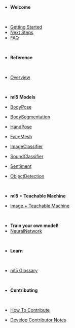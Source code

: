 <div class="sidebar-spacer">&nbsp;</div>

- **Welcome**
<div class="sidebar-section-divider">&nbsp;</div>

- [Getting Started](/)
- [Next Steps](/welcome/next-steps.md)
- [FAQ](/welcome/FAQ.md)

<div class="sidebar-spacer">&nbsp;</div>

- **Reference**
  <div class="sidebar-section-divider">&nbsp;</div>

- [Overview](/reference/overview.md)

<div class="sidebar-spacer">&nbsp;</div>

- **ml5 Models**

- [BodyPose](/reference/bodypose.md)
- [BodySegmentation](/reference/body-segmentation.md)
- [HandPose](/reference/handpose.md)
- [FaceMesh](/reference/facemesh.md)
- [ImageClassifier](/reference/image-classifier.md)
- [SoundClassifier](/reference/sound-classifier.md)
- [Sentiment](/reference/sentiment.md)
- [ObjectDetection](/reference/object-detection.md)

<div class="sidebar-spacer">&nbsp;</div>

- **ml5 + Teachable Machine**

- [Image + Teachable Machine](/reference/image-classifier-tm.md)
    <!-- * [Sound + Teachable Machine](/reference/sound-classifier-tm.md) -->
    <!-- * [Pose + Teachable Machine](/reference/pose-estimation-tm.md) -->

<div class="sidebar-spacer">&nbsp;</div>

- **Train your own model!**
- [NeuralNetwork](/reference/neural-network.md)

<div class="sidebar-spacer">&nbsp;</div>

- **Learn**
  <div class="sidebar-section-divider">&nbsp;</div>

- [ml5 Glossary](/learn/ml5-glossary.md)
  <!-- * [Community Tutorial Library](/learn/community-tutorial-library.md) -->

<div class="sidebar-spacer">&nbsp;</div>

- **Contributing**
  <div class="sidebar-section-divider">&nbsp;</div>

- [How To Contribute](/contributing/how-to-contribute.md)
- [Develop Contributor Notes](/contributing/develop-contributor-notes.md)
